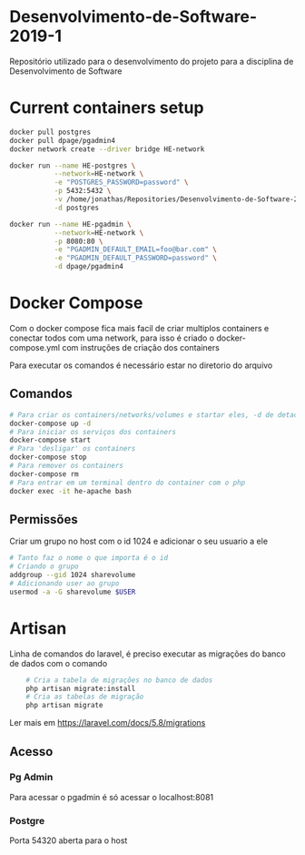# Desenvolvimento-de-Software-2019-1
Repositório utilizado para o desenvolvimento do projeto para a disciplina de Desenvolvimento de Software

# Current containers setup
``` bash
docker pull postgres
docker pull dpage/pgadmin4
docker network create --driver bridge HE-network

docker run --name HE-postgres \
           --network=HE-network \
           -e "POSTGRES_PASSWORD=password" \
           -p 5432:5432 \
           -v /home/jonathas/Repositories/Desenvolvimento-de-Software-2019-1/Postgres:/var/lib/postgresql/data:z \
           -d postgres

docker run --name HE-pgadmin \
           --network=HE-network \
           -p 8080:80 \
           -e "PGADMIN_DEFAULT_EMAIL=foo@bar.com" \
           -e "PGADMIN_DEFAULT_PASSWORD=password" \
           -d dpage/pgadmin4

```
# Docker Compose
Com o docker compose fica mais facil de criar multiplos containers e conectar todos com uma network, para isso é criado o docker-compose.yml com instruções de criação dos containers

Para executar os comandos é necessário estar no diretorio do arquivo

## Comandos 

``` bash
# Para criar os containers/networks/volumes e startar eles, -d de detached
docker-compose up -d
# Para iniciar os serviços dos containers
docker-compose start
# Para 'desligar' os containers
docker-compose stop
# Para remover os containers
docker-compose rm
# Para entrar em um terminal dentro do container com o php
docker exec -it he-apache bash
```
## Permissões

Criar um grupo no host com o id 1024 e adicionar o seu usuario a ele

``` bash
# Tanto faz o nome o que importa é o id
# Criando o grupo
addgroup --gid 1024 sharevolume
# Adicionando user ao grupo
usermod -a -G sharevolume $USER
```

# Artisan

Linha de comandos do laravel, é preciso executar as migrações do banco de dados com o comando  
``` bash
    # Cria a tabela de migrações no banco de dados
    php artisan migrate:install
    # Cria as tabelas de migração
    php artisan migrate
```
Ler mais em https://laravel.com/docs/5.8/migrations

## Acesso
### Pg Admin
Para acessar o pgadmin é só acessar o localhost:8081
### Postgre
Porta 54320 aberta para o host
